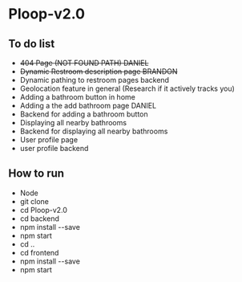 # Ploop-v2.0

## To do list

- ~~404 Page (NOT FOUND PATH) DANIEL~~
- ~~Dynamic Restroom description page BRANDON~~
- Dynamic pathing to restroom pages backend 
- Geolocation feature in general (Research if it actively tracks you)
- Adding a bathroom button in home
- Adding a the add bathroom page DANIEL
- Backend for adding a bathroom button
- Displaying all nearby bathrooms
- Backend for displaying all nearby bathrooms 
- User profile page
- user profile backend 

## How to run
- Node
- git clone 
- cd Ploop-v2.0
- cd backend 
- npm install --save
- npm start 
- cd .. 
- cd frontend 
- npm install --save
- npm start
